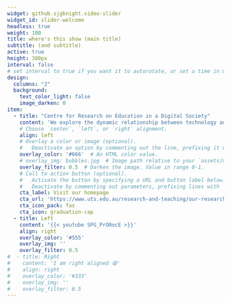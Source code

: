 ```yaml
---
widget: github.sjgknight.video-slider
widget_id: slider-welcome
headless: true
weight: 100
title: where's this show (main title)
subtitle: (and subtitle)
active: true
height: 300px 
interval: false 
# set interval to true if you want it to autorotate, or set a time in ms (5000 = 5 seconds)
design:
  columns: "2"
  background:
    text_color_light: false
    image_darken: 0
item: 
  - title: "Centre for Research on Education in a Digital Society"
    content: 'We explore the dynamic relationship between technology and learning – across formal, informal, and professional education contexts throughout the lifespan. <br> Our research interrogates the new ways in which technologies enhance learning, and the changing learning needs of a digital society.'
    # Choose `center`, `left`, or `right` alignment.
    align: left
    # Overlay a color or image (optional).
    #   Deactivate an option by commenting out the line, prefixing it with `#`.
    overlay_color: '#666'  # An HTML color value.
    # overlay_img: bubbles.jpg  # Image path relative to your `assets/media/` folder
    overlay_filter: 0.5  # Darken the image. Value in range 0-1.
    # Call to action button (optional).
    #   Activate the button by specifying a URL and button label below.
    #   Deactivate by commenting out parameters, prefixing lines with `#`.
    cta_label: Visit our homepage 
    cta_url: 'https://www.uts.edu.au/research-and-teaching/our-research/centre-research-education-digital-society'
    cta_icon_pack: fas
    cta_icon: graduation-cap
  - title: Left
    content: '{{< youtube SPG_PrO0ocE >}}'
    align: right
    overlay_color: '#555'
    overlay_img: ''
    overlay_filter: 0.5
#  - title: Right
#    content: 'I am right aligned 😄'
#    align: right
#    overlay_color: '#333'
#    overlay_img: ''
#    overlay_filter: 0.5
---
```

